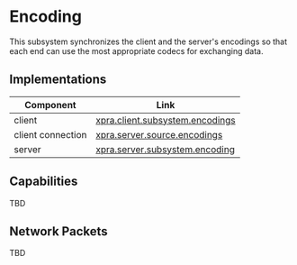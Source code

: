 # Encoding


This subsystem synchronizes the client and the server's encodings so that each end can use the most appropriate
codecs for exchanging data.


## Implementations

| Component         | Link                                                                                                             |
|-------------------|------------------------------------------------------------------------------------------------------------------|
| client            | [xpra.client.subsystem.encodings](https://github.com/Xpra-org/xpra/blob/master/xpra/client/subsystem/encodings.py) |
| client connection | [xpra.server.source.encodings](https://github.com/Xpra-org/xpra/blob/master/xpra/server/source/encodings.py)     |
| server            | [xpra.server.subsystem.encoding](https://github.com/Xpra-org/xpra/blob/master/xpra/server/subsystem/encoding.py) |



## Capabilities

TBD

## Network Packets

TBD
